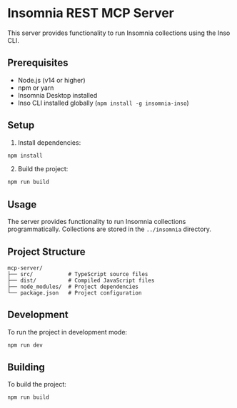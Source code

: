 # Insomnia REST MCP Server

This server provides functionality to run Insomnia collections using the Inso CLI.

## Prerequisites

- Node.js (v14 or higher)
- npm or yarn
- Insomnia Desktop installed
- Inso CLI installed globally (`npm install -g insomnia-inso`)

## Setup

1. Install dependencies:
```bash
npm install
```

2. Build the project:
```bash
npm run build
```

## Usage

The server provides functionality to run Insomnia collections programmatically. Collections are stored in the `../insomnia` directory.

## Project Structure

```
mcp-server/
├── src/           # TypeScript source files
├── dist/          # Compiled JavaScript files
├── node_modules/  # Project dependencies
└── package.json   # Project configuration
```

## Development

To run the project in development mode:
```bash
npm run dev
```

## Building

To build the project:
```bash
npm run build
``` 